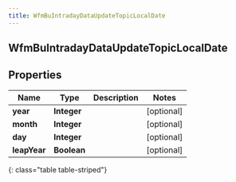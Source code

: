 ```yaml
---
title: WfmBuIntradayDataUpdateTopicLocalDate
---
```

## WfmBuIntradayDataUpdateTopicLocalDate


## Properties

| Name | Type | Description | Notes |
| ------------ | ------------- | ------------- | ------------- |
| **year** | <!----><!---->**Integer**<!----> |  |  [optional] |
| **month** | <!----><!---->**Integer**<!----> |  |  [optional] |
| **day** | <!----><!---->**Integer**<!----> |  |  [optional] |
| **leapYear** | <!----><!---->**Boolean**<!----> |  |  [optional] |
{: class="table table-striped"}



